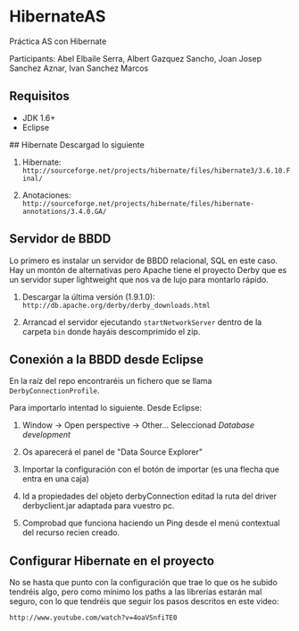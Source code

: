 HibernateAS
===========

Práctica AS con Hibernate

Participants: Abel Elbaile Serra, Albert Gazquez Sancho,  Joan Josep Sanchez Aznar, Ivan Sanchez Marcos

## Requisitos
- JDK 1.6+
- Eclipse

## Hibernate
Descargad lo siguiente

1. Hibernate: `http://sourceforge.net/projects/hibernate/files/hibernate3/3.6.10.Final/`

2. Anotaciones: `http://sourceforge.net/projects/hibernate/files/hibernate-annotations/3.4.0.GA/`

## Servidor de BBDD
Lo primero es instalar un servidor de BBDD relacional, SQL en este caso. Hay un montón de alternativas pero Apache tiene el proyecto Derby que es un servidor super lightweight que nos va de lujo para montarlo rápido.

1. Descargar la última versión (1.9.1.0):
`http://db.apache.org/derby/derby_downloads.html`

2. Arrancad el servidor ejecutando `startNetworkServer` dentro de la carpeta `bin` donde hayáis descomprimido el zip.

## Conexión a la BBDD desde Eclipse
En la raíz del repo encontraréis un fichero que se llama `DerbyConnectionProfile`.

Para importarlo intentad lo siguiente. Desde Eclipse:

1. Window -> Open perspective -> Other... Seleccionad *Database development*

2. Os aparecerá el panel de "Data Source Explorer"

3. Importar la configuración con el botón de importar (es una flecha que entra en una caja)

4. Id a propiedades del objeto derbyConnection editad la ruta del driver derbyclient.jar adaptada para vuestro pc.
5. Comprobad que funciona haciendo un Ping desde el menú contextual del recurso recien creado.

## Configurar Hibernate en el proyecto
No se hasta que punto con la configuración que trae lo que os he subido tendréis algo, pero como mínimo los paths a las librerías estarán mal seguro, con lo que tendréis que seguir los pasos descritos en este video:

`http://www.youtube.com/watch?v=4oaVSnfiTE0`
